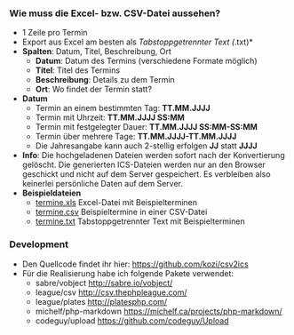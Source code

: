 
### Wie muss die Excel- bzw. CSV-Datei aussehen?

* 1 Zeile pro Termin
* Export aus Excel am besten als *Tabstoppgetrennter Text (*.txt)*
* **Spalten**: Datum, Titel, Beschreibung, Ort
    * **Datum**: Datum des Termins (verschiedene Formate möglich)
    * **Titel**: Titel des Termins
    * **Beschreibung**: Details zu dem Termin
    * **Ort**: Wo findet der Termin statt?
* **Datum**
    * Termin an einem bestimmten Tag: **TT.MM.JJJJ**
    * Termin mit Uhrzeit: **TT.MM.JJJJ SS:MM** 
    * Termin mit festgelegter Dauer: **TT.MM.JJJJ SS:MM-SS:MM** 
    * Termin über mehrere Tage: **TT.MM.JJJJ-TT.MM.JJJJ**
    * Die Jahresangabe kann auch 2-stellig erfolgen **JJ** statt **JJJJ**
* **Info**: Die hochgeladenen Dateien werden sofort nach der Konvertierung gelöscht.
      Die generierten ICS-Dateien werden nur an den Browser geschickt und nicht auf
      dem Server gespeichert. Es verbleiben also keinerlei persönliche Daten auf dem
      Server.
* **Beispieldateien**
     * [termine.xls](examples/termine.xls) Excel-Datei mit Beispielterminen
     * [termine.csv](examples/termine.csv) Beispieltermine in einer CSV-Datei
     * [termine.txt](examples/termine.txt) Tabstoppgetrennter Text mit Beispielterminen


### Development

* Den Quellcode findet ihr hier: <https://github.com/kozi/csv2ics>
* Für die Realisierung habe ich folgende Pakete verwendet:
    * sabre/vobject <http://sabre.io/vobject/>
    * league/csv <http://csv.thephpleague.com/>
    * league/plates <http://platesphp.com/>
    * michelf/php-markdown <https://michelf.ca/projects/php-markdown/>
    * codeguy/upload <https://github.com/codeguy/Upload>
    
